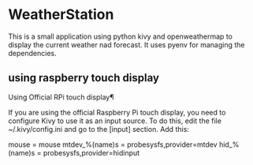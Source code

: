 # WeatherStation

This is a small application using python kivy and openweathermap to display the current weather nad forecast. It uses pyenv for managing the dependencies.

## using raspberry touch display

Using Official RPi touch display¶

If you are using the official Raspberry Pi touch display, you need to configure Kivy to use it as an input source. To do this, edit the file ~/.kivy/config.ini and go to the [input] section. Add this:

mouse = mouse
mtdev_%(name)s = probesysfs,provider=mtdev
hid_%(name)s = probesysfs,provider=hidinput
